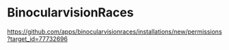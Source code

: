 # BinocularvisionRaces
https://github.com/apps/binocularvisionraces/installations/new/permissions?target_id=77732696
